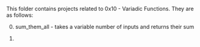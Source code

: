 This folder contains projects related to 0x10 - Variadic Functions.
They are as follows:

0) sum_them_all - takes a variable number of inputs and returns their sum

1) 
